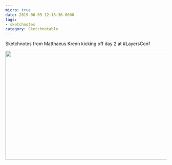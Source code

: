 ```yaml
---
micro: true
date: 2019-06-05 12:18:36-0600
tags:
- sketchnotes
category: Sketchnotable
---
```


Sketchnotes from Matthaeus Krenn kicking off day 2 at #LayersConf

<img src="https://media.bennorris.org/images/sketchnotable/uploads/2019/0c20945b92.jpg" width="600" height="340" alt="" />